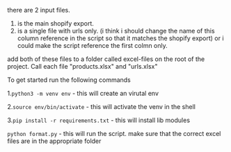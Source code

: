 there are 2 input files.

1.  is the main shopify export.
2.  is a single file with urls only. (i think i should change the name of this column reference in the script so that it matches the shopify export)
    or i could make the script reference the first colmn only.

add both of these files to a folder called excel-files on the root of the project. Call each file "products.xlsx" and "urls.xlsx"


To get started run the following commands

1.`python3 -m venv env` - this will create an virutal env

2.`source env/bin/activate` - this will activate the venv in the shell

3.`pip install -r requirements.txt` - this will install lib modules 

`python format.py` - this will run the script. make sure that the correct excel files are in the appropriate folder



